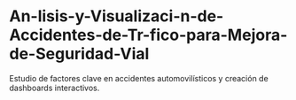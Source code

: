 # An-lisis-y-Visualizaci-n-de-Accidentes-de-Tr-fico-para-Mejora-de-Seguridad-Vial
Estudio de factores clave en accidentes automovilísticos y creación de dashboards interactivos.
